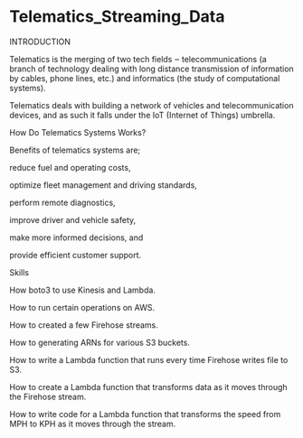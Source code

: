 # Telematics_Streaming_Data

INTRODUCTION

Telematics is the merging of two tech fields ‒ telecommunications (a branch of technology dealing with long distance
transmission of information by cables, phone lines, etc.) and informatics (the study of computational systems).

Telematics deals with building a network of vehicles and telecommunication devices, 
and as such it falls under the IoT (Internet of Things) umbrella.

How Do Telematics Systems Works?

Benefits of telematics systems are;

reduce fuel and operating costs,

optimize fleet management and driving standards,

perform remote diagnostics,

improve driver and vehicle safety,

make more informed decisions, and

provide efficient customer support.

Skills

How boto3 to use Kinesis and Lambda.

How to run certain operations on AWS.

How to created a few Firehose streams.

How to generating ARNs for various S3 buckets.

How to write a Lambda function that runs every time Firehose writes file to S3.

How to create a Lambda function that transforms data as it moves through the Firehose stream.

How to write code for a Lambda function that transforms the speed from MPH to KPH as it moves through the stream.



